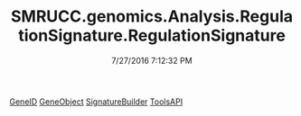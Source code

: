 ﻿---
title: SMRUCC.genomics.Analysis.RegulationSignature.RegulationSignature
date: 7/27/2016 7:12:32 PM
---

[GeneID](T-SMRUCC.genomics.Analysis.RegulationSignature.RegulationSignature.GeneID.html)
[GeneObject](T-SMRUCC.genomics.Analysis.RegulationSignature.RegulationSignature.GeneObject.html)
[SignatureBuilder](T-SMRUCC.genomics.Analysis.RegulationSignature.RegulationSignature.SignatureBuilder.html)
[ToolsAPI](T-SMRUCC.genomics.Analysis.RegulationSignature.RegulationSignature.ToolsAPI.html)
